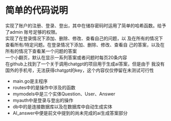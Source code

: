# 简单的代码说明
实现了账户的注册、登录、登出，其中在储存密码时运用了简单的哈希函数。给予了admin
账号足够的权限。  
实现了在登录情况下添加、删除、修改、查看自己的问题，以
及在所有的情况下查看所有/特定问题。在登录情况下添加、删除、修改、查看自
己的答案，以及在所有的情况下查看某一个问题的答案  
一个小翻页，默认在显示一系列答案或者问题时每页20条内容  
在github上找到了一个关于调用chatgpt的项目用于生成ai答案，但是由于
我没有国外的手机号，无法获得chatgpt的key，这个内容仅仅停留在未测试可行性  
* main.go是主程序  
* routes中的是操作中涉及的函数
* mymodels中是三个实体Question、User、Answer
* myauth中是登录与登出的操作
* db中的是连接数据库以及在数据库中自动生成实体
* AI_answer中便是前文中提到的尚未完成的ai生成答案部分
